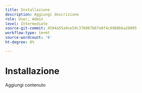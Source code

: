 ```yaml
---
title: Installazione
description: Aggiungi descrizione
role: User, Admin
level: Intermediate
source-git-commit: 4594a55a9ce59c376067b67e0f4c6988bba28095
workflow-type: tm+mt
source-wordcount: '6'
ht-degree: 0%

---
```


# Installazione

Aggiungi contenuto